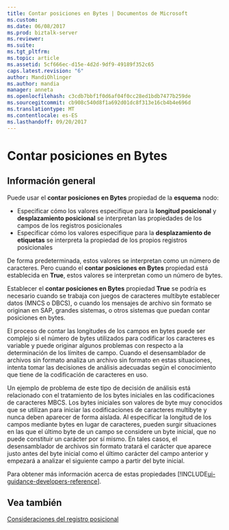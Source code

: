 ```yaml
---
title: Contar posiciones en Bytes | Documentos de Microsoft
ms.custom: 
ms.date: 06/08/2017
ms.prod: biztalk-server
ms.reviewer: 
ms.suite: 
ms.tgt_pltfrm: 
ms.topic: article
ms.assetid: 5cf666ec-d15e-4d2d-9df9-49189f352c65
caps.latest.revision: "6"
author: MandiOhlinger
ms.author: mandia
manager: anneta
ms.openlocfilehash: c3cdb7bbf1f0d6af04f0cc28ed1bdb7477b259de
ms.sourcegitcommit: cb908c540d8f1a692d01dc8f313e16cb4b4e696d
ms.translationtype: MT
ms.contentlocale: es-ES
ms.lasthandoff: 09/20/2017
---
```

# <a name="position-counting-in-bytes"></a>Contar posiciones en Bytes

## <a name="overview"></a>Información general

Puede usar el **contar posiciones en Bytes** propiedad de la **esquema** nodo: 

* Especificar cómo los valores especifique para la **longitud posicional** y **desplazamiento posicional** se interpretan las propiedades de los campos de los registros posicionales
* Especificar cómo los valores especifique para la **desplazamiento de etiquetas** se interpreta la propiedad de los propios registros posicionales

De forma predeterminada, estos valores se interpretan como un número de caracteres. Pero cuando el **contar posiciones en Bytes** propiedad está establecida en **True**, estos valores se interpretan como un número de bytes.  
  
 Establecer el **contar posiciones en Bytes** propiedad **True** se podría es necesario cuando se trabaja con juegos de caracteres multibyte establecer datos (MNCS o DBCS), o cuando los mensajes de archivo sin formato se originan en SAP, grandes sistemas, o otros sistemas que puedan contar posiciones en bytes.  
  
 El proceso de contar las longitudes de los campos en bytes puede ser complejo si el número de bytes utilizados para codificar los caracteres es variable y puede originar algunos problemas con respecto a la determinación de los límites de campo. Cuando el desensamblador de archivos sin formato analiza un archivo sin formato en estas situaciones, intenta tomar las decisiones de análisis adecuadas según el conocimiento que tiene de la codificación de caracteres en uso.  
  
 Un ejemplo de problema de este tipo de decisión de análisis está relacionado con el tratamiento de los bytes iniciales en las codificaciones de caracteres MBCS. Los bytes iniciales son valores de byte muy conocidos que se utilizan para iniciar las codificaciones de caracteres multibyte y nunca deben aparecer de forma aislada. Al especificar la longitud de los campos mediante bytes en lugar de caracteres, pueden surgir situaciones en las que el último byte de un campo se considere un byte inicial, que no puede constituir un carácter por sí mismo. En tales casos, el desensamblador de archivos sin formato tratará el carácter que aparece justo antes del byte inicial como el último carácter del campo anterior y empezará a analizar el siguiente campo a partir del byte inicial.  

Para obtener más información acerca de estas propiedades [!INCLUDE[ui-guidance-developers-reference](../includes/ui-guidance-developers-reference.md)]. 
  
## <a name="see-also"></a>Vea también  
 [Consideraciones del registro posicional](../core/positional-record-considerations.md)   
